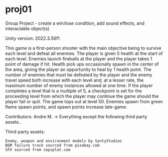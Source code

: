 # proj01
 Group Project - create a win/lose condition, add sound effects, and interactable object(s)

Unity version:      2022.3.56f1

This game is a first-person shooter with the main objective being to survive each level and
defeat all enemies. The player is given 5 health at the start of each level. Enemies launch
fireballs at the player and the player takes 1 point of damage if hit. Health pick ups
occasionally spawn in the center of the area, giving the player an opportunity to heal
by 1 health point. The number of enemies that must be defeated by the player and the enemy
travel speed both increase with each level and, at a lesser rate, the maximum number of
enemy instances allowed at one time. If the player completes a level that is a multiple of
5, a checkpoint is set for the proceeding level from which the player may continue the game
should the player fail or quit. The game tops out at level 50. Enemies spawn from green
flame spawn points, and spawn points increase late-game.

Contributors:
    Andre M.        ->      Everything except the following third party assets..


Third-party assets:

    Enemy, weapon and environment models by SyntyStudios
    BGM failure track sourced from pixabay.com
    SFX sourced from zapsplat.com
